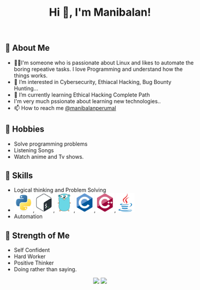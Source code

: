 <h1 align="center">Hi 👋, I'm Manibalan!</h1>
<br>

## 💬 About Me

- 👨‍💻I'm someone who is passionate about Linux and likes to automate the boring repeative tasks. I love Programming and understand how the things works.
- 👀 I’m interested in Cybersecurity, Ethiacal Hacking, Bug Bounty Hunting...
- 🌱 I’m currently learning Ethical Hacking Complete Path
- I'm very much pssionate about learning new technologies..
- 📫 How to reach me [@manibalanperumal](https://twitter.com/manibalanperumal)

## 📅 Hobbies
- Solve programming problems
- Listening Songs
- Watch anime and Tv shows.

## 📅 Skills
- Logical thinking and Problem Solving
- <a href="#"><img src="https://raw.githubusercontent.com/devicons/devicon/master/icons/python/python-original.svg" alt="C" width="auto" height="50px"/></a>,<a href="#"><img src="https://raw.githubusercontent.com/devicons/devicon/master/icons/bash/bash-original.svg" alt="C" width="auto" height="50px"/></a>,<a href="#"><img src="https://raw.githubusercontent.com/devicons/devicon/master/icons/go/go-original.svg" alt="C" width="auto" height="50px"/></a>,<a href="#"><img src="https://raw.githubusercontent.com/devicons/devicon/master/icons/c/c-original.svg" alt="C" width="auto" height="50px"/></a>,<a href="#"><img src="https://raw.githubusercontent.com/devicons/devicon/master/icons/cplusplus/cplusplus-original.svg" alt="C" width="auto" height="50px"/></a>,<a href="#"><img src="https://raw.githubusercontent.com/devicons/devicon/master/icons/java/java-original.svg" alt="C" width="auto" height="50px"/></a>
- Automation

## 📅 Strength of Me
- Self Confident
- Hard Worker
- Positive Thinker
- Doing rather than saying.

<p align = "center">
  <img src = "https://github-readme-stats.vercel.app/api?username=ManibalanPerumal&show_icons=true&theme=bear" width = 400>
  <img src = "https://github-readme-streak-stats.herokuapp.com?user=ManibalanPerumal&theme=dark&hide_border=true" width = 400>
</p>

<!---
ManibalanPerumal/ManibalanPerumal is a ✨ special ✨ repository because its `README.md` (this file) appears on your GitHub profile.
You can click the Preview link to take a look at your changes.
--->
